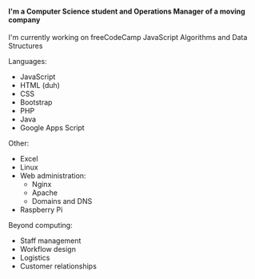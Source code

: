 #### I'm a Computer Science student and Operations Manager of a moving company

I'm currently working on freeCodeCamp JavaScript Algorithms and Data Structures

Languages:
- JavaScript
- HTML (duh)
- CSS
- Bootstrap
- PHP
- Java
- Google Apps Script

Other:
- Excel
- Linux
- Web administration:
    - Nginx
    - Apache
    - Domains and DNS
- Raspberry Pi

Beyond computing:
- Staff management
- Workflow design
- Logistics
- Customer relationships
